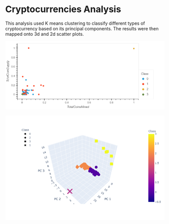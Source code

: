 # Cryptocurrencies Analysis

This analysis used K means clustering to classify different types of cryptocurrency based on its principal components. The results were then mapped onto 3d and 2d scatter plots.

<img src="Images/bokeh_plot.png">
<br><br>
<img src="Images/newplot.png">